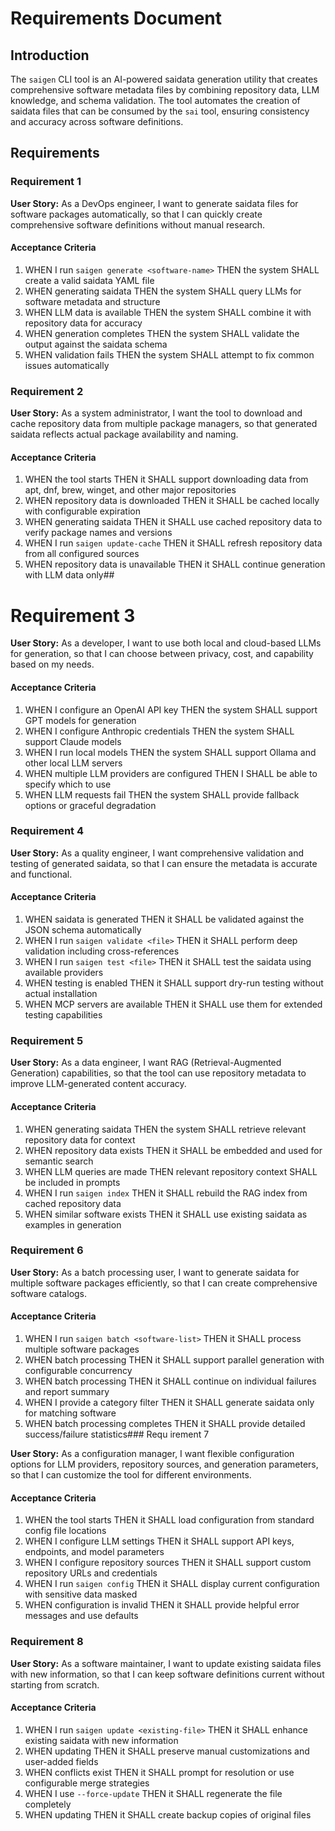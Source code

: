 # Requirements Document

## Introduction

The `saigen` CLI tool is an AI-powered saidata generation utility that creates comprehensive software metadata files by combining repository data, LLM knowledge, and schema validation. The tool automates the creation of saidata files that can be consumed by the `sai` tool, ensuring consistency and accuracy across software definitions.

## Requirements

### Requirement 1

**User Story:** As a DevOps engineer, I want to generate saidata files for software packages automatically, so that I can quickly create comprehensive software definitions without manual research.

#### Acceptance Criteria

1. WHEN I run `saigen generate <software-name>` THEN the system SHALL create a valid saidata YAML file
2. WHEN generating saidata THEN the system SHALL query LLMs for software metadata and structure
3. WHEN LLM data is available THEN the system SHALL combine it with repository data for accuracy
4. WHEN generation completes THEN the system SHALL validate the output against the saidata schema
5. WHEN validation fails THEN the system SHALL attempt to fix common issues automatically

### Requirement 2

**User Story:** As a system administrator, I want the tool to download and cache repository data from multiple package managers, so that generated saidata reflects actual package availability and naming.

#### Acceptance Criteria

1. WHEN the tool starts THEN it SHALL support downloading data from apt, dnf, brew, winget, and other major repositories
2. WHEN repository data is downloaded THEN it SHALL be cached locally with configurable expiration
3. WHEN generating saidata THEN it SHALL use cached repository data to verify package names and versions
4. WHEN I run `saigen update-cache` THEN it SHALL refresh repository data from all configured sources
5. WHEN repository data is unavailable THEN it SHALL continue generation with LLM data only##
# Requirement 3

**User Story:** As a developer, I want to use both local and cloud-based LLMs for generation, so that I can choose between privacy, cost, and capability based on my needs.

#### Acceptance Criteria

1. WHEN I configure an OpenAI API key THEN the system SHALL support GPT models for generation
2. WHEN I configure Anthropic credentials THEN the system SHALL support Claude models
3. WHEN I run local models THEN the system SHALL support Ollama and other local LLM servers
4. WHEN multiple LLM providers are configured THEN I SHALL be able to specify which to use
5. WHEN LLM requests fail THEN the system SHALL provide fallback options or graceful degradation

### Requirement 4

**User Story:** As a quality engineer, I want comprehensive validation and testing of generated saidata, so that I can ensure the metadata is accurate and functional.

#### Acceptance Criteria

1. WHEN saidata is generated THEN it SHALL be validated against the JSON schema automatically
2. WHEN I run `saigen validate <file>` THEN it SHALL perform deep validation including cross-references
3. WHEN I run `saigen test <file>` THEN it SHALL test the saidata using available providers
4. WHEN testing is enabled THEN it SHALL support dry-run testing without actual installation
5. WHEN MCP servers are available THEN it SHALL use them for extended testing capabilities

### Requirement 5

**User Story:** As a data engineer, I want RAG (Retrieval-Augmented Generation) capabilities, so that the tool can use repository metadata to improve LLM-generated content accuracy.

#### Acceptance Criteria

1. WHEN generating saidata THEN the system SHALL retrieve relevant repository data for context
2. WHEN repository data exists THEN it SHALL be embedded and used for semantic search
3. WHEN LLM queries are made THEN relevant repository context SHALL be included in prompts
4. WHEN I run `saigen index` THEN it SHALL rebuild the RAG index from cached repository data
5. WHEN similar software exists THEN it SHALL use existing saidata as examples in generation

### Requirement 6

**User Story:** As a batch processing user, I want to generate saidata for multiple software packages efficiently, so that I can create comprehensive software catalogs.

#### Acceptance Criteria

1. WHEN I run `saigen batch <software-list>` THEN it SHALL process multiple software packages
2. WHEN batch processing THEN it SHALL support parallel generation with configurable concurrency
3. WHEN batch processing THEN it SHALL continue on individual failures and report summary
4. WHEN I provide a category filter THEN it SHALL generate saidata only for matching software
5. WHEN batch processing completes THEN it SHALL provide detailed success/failure statistics### Requ
irement 7

**User Story:** As a configuration manager, I want flexible configuration options for LLM providers, repository sources, and generation parameters, so that I can customize the tool for different environments.

#### Acceptance Criteria

1. WHEN the tool starts THEN it SHALL load configuration from standard config file locations
2. WHEN I configure LLM settings THEN it SHALL support API keys, endpoints, and model parameters
3. WHEN I configure repository sources THEN it SHALL support custom repository URLs and credentials
4. WHEN I run `saigen config` THEN it SHALL display current configuration with sensitive data masked
5. WHEN configuration is invalid THEN it SHALL provide helpful error messages and use defaults

### Requirement 8

**User Story:** As a software maintainer, I want to update existing saidata files with new information, so that I can keep software definitions current without starting from scratch.

#### Acceptance Criteria

1. WHEN I run `saigen update <existing-file>` THEN it SHALL enhance existing saidata with new information
2. WHEN updating THEN it SHALL preserve manual customizations and user-added fields
3. WHEN conflicts exist THEN it SHALL prompt for resolution or use configurable merge strategies
4. WHEN I use `--force-update` THEN it SHALL regenerate the file completely
5. WHEN updating THEN it SHALL create backup copies of original files